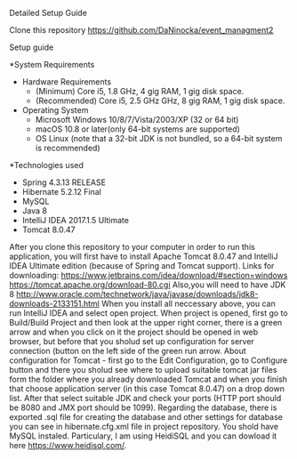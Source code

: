 Detailed Setup Guide

Clone this repository https://github.com/DaNinocka/event_managment2

Setup guide

*System Requirements

- Hardware Requirements 
   - (Minimum)	Core i5, 1.8 GHz, 4 gig RAM, 1 gig disk space.
   - (Recommended)	Core i5, 2.5 GHz GHz, 8 gig RAM, 1 gig disk space.
- Operating System
   - Microsoft Windows 10/8/7/Vista/2003/XP (32 or 64 bit)
   - macOS 10.8 or later(only 64-bit systems are supported)
   - OS Linux (note that a 32-bit JDK is not bundled, so a 64-bit system is recommended)
   
*Technologies used

* Spring 4.3.13 RELEASE
* Hibernate 5.2.12 Final
* MySQL
* Java 8
* IntelliJ IDEA 2017.1.5 Ultimate
* Tomcat 8.0.47

After you clone this repository to your computer in order to run this application, you will first have to install Apache Tomcat 8.0.47 and
IntelliJ IDEA Ultimate edition (because of Spring and Tomcat support).
Links for downloading:
https://www.jetbrains.com/idea/download/#section=windows
https://tomcat.apache.org/download-80.cgi
Also,you will need to have JDK 8 http://www.oracle.com/technetwork/java/javase/downloads/jdk8-downloads-2133151.html
When you install all neccessary above, you can run IntelliJ IDEA and select open project. When project is opened, first go to Build/Build Project and then look at the upper right corner, there is a green arrow and when you click on it the project should be opened in web browser, but before that you sholud set up configuration for server connection (button on the left side of the green run arrow. About configuration for Tomcat - first go to the Edit Configuration, go to Configure button and there you sholud see where to upload suitable tomcat jar files form the folder where you already downloaded Tomcat and when you finish that choose application server (in this case Tomcat 8.0.47) on a drop down list. After that select suitable JDK and check your ports (HTTP port should be 8080 and JMX port should be 1099).
Regarding the database, there is exported .sql file for creating the database and other settings for database you can see in hibernate.cfg.xml file in project repository. You shold have MySQL instaled. Particulary, I am using HeidiSQL and you can dowload it here https://www.heidisql.com/. 






